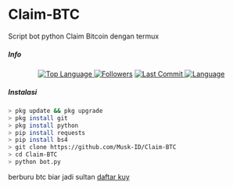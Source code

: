 # Claim-BTC
Script bot python Claim Bitcoin dengan termux
##### Info
<p align="center">
 <a href="https://github.com/Musk-ID">
    <img alt="Top Language" src="https://img.shields.io/github/languages/top/Musk-ID/Claim-BTC.svg"/>
  </a>
<a href="https://github.com/Musk-ID/followers">
  <img title="Followers" src="https://img.shields.io/github/followers/Musk-ID?label=Followers&color=blue&style=flat-square"></a>
<a href="https://github.com/Musk-ID/Anime-Tracker/stargazers/">
<a href="https://github.com/Musk-ID">
  <img alt="Last Commit" src="https://img.shields.io/github/last-commit/Musk-ID/Claim-BTC.svg"/>
</a>
<a href="https://github.com/Musk-ID">
  <img alt="Language" src="https://img.shields.io/github/languages/count/Musk-ID/Claim-BTC.svg"/>
</a>
</div>
</p>

##### Instalasi
```bash
> pkg update && pkg upgrade
> pkg install git
> pkg install python
> pip install requests
> pip install bs4
> git clone https://github.com/Musk-ID/Claim-BTC
> cd Claim-BTC
> python bot.py
```
berburu btc biar jadi sultan [daftar kuy](https://xauusd.biz/?ref=15275)
